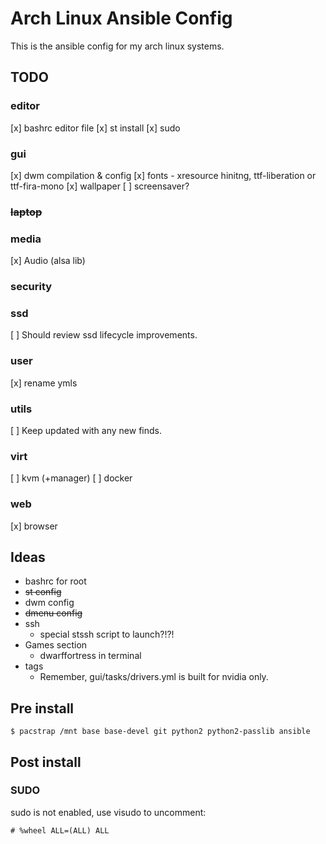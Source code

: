 # Arch Linux Ansible Config
This is the ansible config for my arch linux systems.


## TODO
### editor
[x] bashrc editor file
[x] st install
[x] sudo
### gui
[x] dwm compilation & config
[x] fonts - xresource hinitng, ttf-liberation or ttf-fira-mono
[x] wallpaper
[ ] screensaver?
### ~~laptop~~ 
### media 
[x] Audio (alsa lib)
### security 
### ssd
[ ] Should review ssd lifecycle improvements.
### user 
[x] rename ymls
### utils
[ ] Keep updated with any new finds.
### virt
[ ] kvm (+manager)
[ ] docker
### web
[x] browser 


## Ideas
- bashrc for root
- ~~st config~~
- dwm config
- ~~dmenu config~~
- ssh
  - special stssh script to launch?!?!
- Games section
  - dwarffortress in terminal
- tags
  - Remember, gui/tasks/drivers.yml is built for nvidia only.

## Pre install
```
$ pacstrap /mnt base base-devel git python2 python2-passlib ansible
```

## Post install
### SUDO
sudo is not enabled, use visudo to uncomment:
```
# %wheel ALL=(ALL) ALL
```

